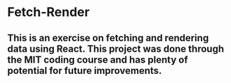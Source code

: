 # Fetch-Render
## This is an exercise on fetching and rendering data using React. This project was done through the MIT coding course and has plenty of potential for future improvements. 
